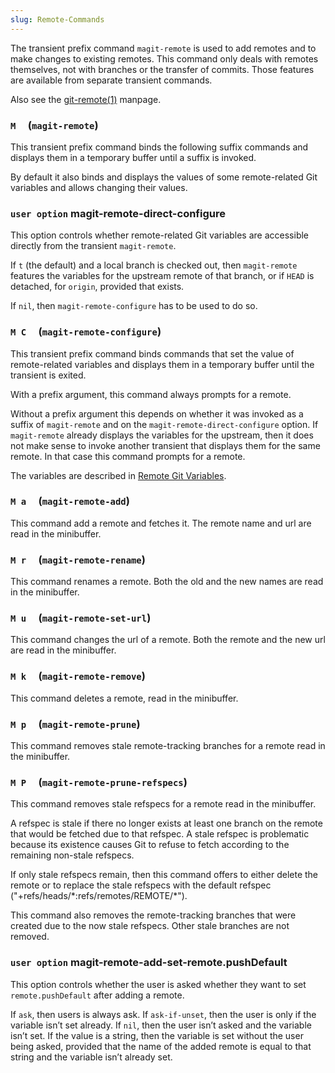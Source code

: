 ```yaml
---
slug: Remote-Commands
---
```


The transient prefix command `magit-remote` is used to add remotes and to make changes to existing remotes. This command only deals with remotes themselves, not with branches or the transfer of commits. Those features are available from separate transient commands.

Also see the [git-remote(1)](/docs/magit/http://git-scm.com/docs/git-remote) manpage.

### `M`     (`magit-remote`)

This transient prefix command binds the following suffix commands and displays them in a temporary buffer until a suffix is invoked.

By default it also binds and displays the values of some remote-related Git variables and allows changing their values.

### <span className="tag useroption">`user option`</span> **magit-remote-direct-configure**

This option controls whether remote-related Git variables are accessible directly from the transient `magit-remote`.

If `t` (the default) and a local branch is checked out, then `magit-remote` features the variables for the upstream remote of that branch, or if `HEAD` is detached, for `origin`, provided that exists.

If `nil`, then `magit-remote-configure` has to be used to do so.

### `M C`     (`magit-remote-configure`)

This transient prefix command binds commands that set the value of remote-related variables and displays them in a temporary buffer until the transient is exited.

With a prefix argument, this command always prompts for a remote.

Without a prefix argument this depends on whether it was invoked as a suffix of `magit-remote` and on the `magit-remote-direct-configure` option. If `magit-remote` already displays the variables for the upstream, then it does not make sense to invoke another transient that displays them for the same remote. In that case this command prompts for a remote.

The variables are described in [Remote Git Variables](/docs/magit/Remote-Git-Variables).

### `M a`     (`magit-remote-add`)

This command add a remote and fetches it. The remote name and url are read in the minibuffer.

### `M r`     (`magit-remote-rename`)

This command renames a remote. Both the old and the new names are read in the minibuffer.

### `M u`     (`magit-remote-set-url`)

This command changes the url of a remote. Both the remote and the new url are read in the minibuffer.

### `M k`     (`magit-remote-remove`)

This command deletes a remote, read in the minibuffer.

### `M p`     (`magit-remote-prune`)

This command removes stale remote-tracking branches for a remote read in the minibuffer.

### `M P`     (`magit-remote-prune-refspecs`)

This command removes stale refspecs for a remote read in the minibuffer.

A refspec is stale if there no longer exists at least one branch on the remote that would be fetched due to that refspec. A stale refspec is problematic because its existence causes Git to refuse to fetch according to the remaining non-stale refspecs.

If only stale refspecs remain, then this command offers to either delete the remote or to replace the stale refspecs with the default refspec ("+refs/heads/\*:refs/remotes/REMOTE/\*").

This command also removes the remote-tracking branches that were created due to the now stale refspecs. Other stale branches are not removed.

### <span className="tag useroption">`user option`</span> **magit-remote-add-set-remote.pushDefault**

This option controls whether the user is asked whether they want to set `remote.pushDefault` after adding a remote.

If `ask`, then users is always ask. If `ask-if-unset`, then the user is only if the variable isn’t set already. If `nil`, then the user isn’t asked and the variable isn’t set. If the value is a string, then the variable is set without the user being asked, provided that the name of the added remote is equal to that string and the variable isn’t already set.
